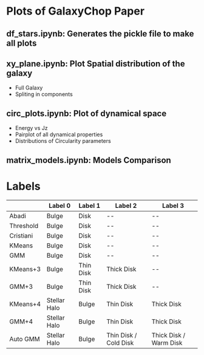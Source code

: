 # Plots of GalaxyChop Paper

## df_stars.ipynb: Generates the pickle file to make all plots

## xy_plane.ipynb: Plot Spatial distribution of the galaxy
- Full Galaxy
- Spliting in components

## circ_plots.ipynb: Plot of dynamical space
- Energy vs Jz
- Pairplot of all dynamical properties
- Distributions of Circularity parameters

##  matrix_models.ipynb: Models Comparison

# Labels


|           | Label 0      | Label 1   | Label 2               | Label 3                |
|-----------|--------------|-----------|-----------------------|------------------------|
| Abadi     | Bulge        | Disk      | --                    | --                     |
| Threshold | Bulge        | Disk      | --                    | --                     |
| Cristiani | Bulge        | Disk      | --                    | --                     |
| KMeans    | Bulge        | Disk      | --                    | --                     |
| GMM       | Bulge        | Disk      | --                    | --                     |
| KMeans+3  | Bulge        | Thin Disk | Thick Disk            | --                     |
| GMM+3     | Bulge        | Thin Disk | Thick Disk            | --                     |
| KMeans+4  | Stellar Halo | Bulge     | Thin Disk             | Thick Disk             |
| GMM+4     | Stellar Halo | Bulge     | Thin Disk             | Thick Disk             |
| Auto GMM  | Stellar Halo | Bulge     | Thin Disk / Cold Disk | Thick Disk / Warm Disk |
